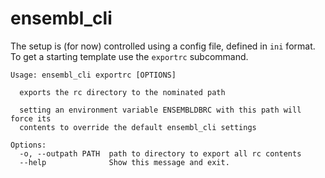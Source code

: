 # ensembl_cli

The setup is (for now) controlled using a config file, defined in `ini` format. To get a starting template use the `exportrc` subcommand.

<!-- [[[cog
import cog
from ensembl_cli import cli
from click.testing import CliRunner
runner = CliRunner()
result = runner.invoke(cli.main, ["exportrc", "--help"])
help = result.output.replace("Usage: main", "Usage: ensembl_cli")
cog.out(
    "```\n{}\n```".format(help)
)
]]] -->
```
Usage: ensembl_cli exportrc [OPTIONS]

  exports the rc directory to the nominated path

  setting an environment variable ENSEMBLDBRC with this path will force its
  contents to override the default ensembl_cli settings

Options:
  -o, --outpath PATH  path to directory to export all rc contents
  --help              Show this message and exit.

```
<!-- [[[end]]] -->

